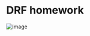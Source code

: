 # DRF homework 

![image](https://github.com/smdyz/DRF/assets/152782716/19176a25-675a-4ad1-8a10-46abd60934e3)
